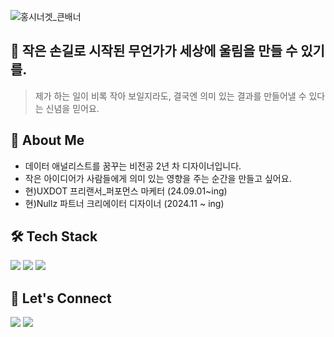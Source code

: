 ![홍시너겟_큰배너](https://github.com/user-attachments/assets/e2d06e0f-59f4-47da-a095-b60394bc7a15)

## 🌊 작은 손길로 시작된 무언가가 세상에 울림을 만들 수 있기를.
>제가 하는 일이 비록 작아 보일지라도, 결국엔 의미 있는 결과를 만들어낼 수 있다는 신념을 믿어요.

## 👋 About Me

* 데이터 애널리스트를 꿈꾸는 비전공 2년 차 디자이너입니다.
* 작은 아이디어가 사람들에게 의미 있는 영향을 주는 순간을 만들고 싶어요.
* 현)UXDOT 프리랜서_퍼포먼스 마케터 (24.09.01~ing)
* 현)Nullz 파트너 크리에이터 디자이너 (2024.11 ~ ing)


## 🛠 Tech Stack
<img src="https://img.shields.io/badge/html5-E34F26?style=flat-square&logo=html5&logoColor=white"/></a> 
<img src="https://img.shields.io/badge/css-663399?style=flat-square&logo=css&logoColor=white"/></a> 
<img src="https://img.shields.io/badge/figma-F24E1E?style=flat-square&logo=figma&logoColor=white"/></a>


## 📩 Let's Connect

<a href="https://hongsinugget.tistory.com/" target="_blank"><img src="https://img.shields.io/badge/tistory-000000?style=flat-square&logo=tistory&logoColor=white"/></a>
<a href="mailto:yangsubindev@gmail.com"><img src="https://img.shields.io/badge/Gmail-d14836?style=flat-square&logo=Gmail&logoColor=white&link=yangsubindev@gmail.com"/></a>
